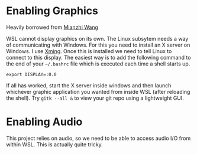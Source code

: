 # Enabling Graphics

Heavily borrowed from [Mianzhi Wang](https://research.wmz.ninja/articles/2017/11/setting-up-wsl-with-graphics-and-audio.html)

WSL cannot display graphics on its own. The Linux subsytem needs a way of communicating with Windows. For this you need to install an X server on Windows. I use [Xming](https://sourceforge.net/projects/xming/). Once this is installed we need to tell Linux to connect to this display. The easiest way is to add the following command to the end of your `~/.bashrc` file which is executed each time a shell starts up.

```export DISPLAY=:0.0```

If all has worked, start the X server inside windows and then launch whichever graphic application you wanted from inside WSL (after reloading the shell). Try `gitk --all &` to view your git repo using a lightweight GUI.

# Enabling Audio

This project relies on audio, so we need to be able to access audio I/O from within WSL. This is actually quite tricky.